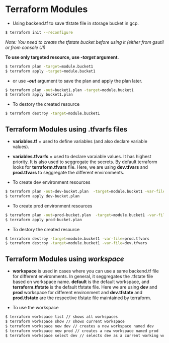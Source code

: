 # Terraform Modules
* Using backend.tf to save tfstate file in storage bucket in gcp.
```bash
$ terraform init --reconfigure
```
*Note: You need to create the tfstate bucket before using it (either from gsutil or from console UI)*

**To use only targeted resource, use *-target* argument.**
```bash
$ terraform plan -target=module.bucket1
$ terraform apply -target=module.bucket1
```
* or use ***-out*** argument to save the plan and apply the plan later.
```bash
$ terraform plan -out=bucket1.plan -target=module.bucket1
$ terraform apply bucket1.plan
```

* To destory the created resource
```bash
$ terraform destroy -target=module.bucket1
```

## Terraform Modules using .tfvarfs files
* **variables.tf** = used to define variables (and also declare variable values).
* **variables.tfvarfs** = used to declare varaiable values. It has highest priority. It is also used to seggregate the secrets. By default terraform looks for **terraform.tfvars** file.
Here, we are using **dev.tfvars** and **prod.tfvars** to seggregate the different environments.

* To create dev environment resources
```bash
$ terraform plan -out=dev-bucket.plan  -target=module.bucket1 -var-file=dev.tfvars
$ terraform apply dev-bucket.plan
```
* To create prod environment resources
```bash
$ terraform plan -out=prod-bucket.plan  -target=module.bucket1 -var-file=prod.tfvars
$ terraform apply prod-bucket.plan
```
* To destory the created resource
```bash
$ terraform destroy -target=module.bucket1 -var-file=prod.tfvars
$ terraform destroy -target=module.bucket1 -var-file=dev.tfvars
```
## Terraform Modules using *workspace*
* **workspace** is used in cases where you can use a same backend.tf file for different environments. In general, it seggregates the .tfstate file based on workspace name.  **default** is the default workspace, and **terraform.tfstate** is the default tfstate file. Here we are using **dev** and **prod** workspace for different environment and **dev.tfstate** and **prod.tfstate** are the respective tfstate file maintained by terraform.

* To use the workspace
```bash
$ terraform workspace list // shows all workspaces
$ terraform workspace show // shows current workspace
$ terraform workspace new dev // creates a new workspace named dev
$ terraform workspace new prod // creates a new workspace named prod
$ terraform workspace select dev // selects dev as a current working workspace.
